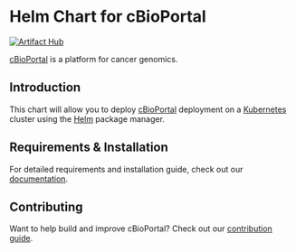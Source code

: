 # Helm Chart for cBioPortal

[![Artifact Hub](https://img.shields.io/endpoint?url=https://artifacthub.io/badge/repository/cbioportal)](https://artifacthub.io/packages/helm/cbioportal/cbioportal)

[cBioPortal](https://cbioportal.org/) is a platform for cancer genomics.

## Introduction

This chart will allow you to deploy [cBioPortal](https://cbioportal.org) deployment on a [Kubernetes](http://kubernetes.io)
cluster using the [Helm](https://helm.sh) package manager.

## Requirements & Installation
For detailed requirements and installation guide, check out our [documentation](https://docs.cbioportal.org/).

## Contributing

Want to help build and improve cBioPortal? Check out our [contribution guide](https://docs.cbioportal.org/development/feature-development-guide/).